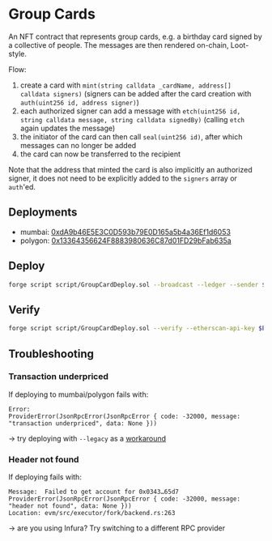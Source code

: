 # Group Cards

An NFT contract that represents group cards, e.g. a birthday card signed by a collective of people. The messages are then
rendered on-chain, Loot-style.

Flow:

1. create a card with `mint(string calldata _cardName, address[] calldata signers)` (signers can be added after the card creation with `auth(uint256 id, address signer)`)
2. each authorized signer can add a message with `etch(uint256 id, string calldata message, string calldata signedBy)` (calling `etch` again updates the message)
3. the initiator of the card can then call `seal(uint256 id)`, after which messages can no longer be added
4. the card can now be transferred to the recipient

Note that the address that minted the card is also implicitly an authorized signer, it does not need to be explicitly added to the `signers` array or `auth`'ed.


## Deployments

- mumbai: [0xdA9b46E5E3C0D593b79E0D165a5b4a36Ef1d6053](https://mumbai.polygonscan.com/address/0xda9b46e5e3c0d593b79e0d165a5b4a36ef1d6053#readContract)
- polygon: [0x13364356624F8883980636C87d01FD29bFab635a](https://polygonscan.com/address/0x13364356624f8883980636c87d01fd29bfab635a)


## Deploy

```sh
forge script script/GroupCardDeploy.sol --broadcast --ledger --sender $ETH_FROM --mnemonic-indexes 1 --rpc-url $RPC_URL -vvv
```

## Verify

```sh
forge script script/GroupCardDeploy.sol --verify --etherscan-api-key $ETHERSCAN_API_KEY --rpc-url $RPC_URL
```

## Troubleshooting

### Transaction underpriced

If deploying to mumbai/polygon fails with:

```
Error:
ProviderError(JsonRpcError(JsonRpcError { code: -32000, message: "transaction underpriced", data: None }))
```

-> try deploying with `--legacy` as a [workaround](https://github.com/foundry-rs/foundry/issues/1703)


### Header not found

If deploying fails with:

```
Message:  Failed to get account for 0x0343…65d7
ProviderError(JsonRpcError(JsonRpcError { code: -32000, message: "header not found", data: None }))
Location: evm/src/executor/fork/backend.rs:263
```

-> are you using Infura? Try switching to a different RPC provider
